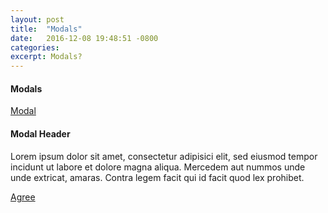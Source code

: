 ```yaml
---
layout: post
title:  "Modals"
date:   2016-12-08 19:48:51 -0800
categories:
excerpt: Modals?
---
```


#### Modals

<!-- Modal Trigger -->
<a class="waves-effect waves-light btn" href="#modal1">Modal</a>

<!-- Modal Structure -->
<div id="modal1" class="modal">
    <div class="modal-content">
      <h4>Modal Header</h4>
      <p>Lorem ipsum dolor sit amet, consectetur adipisici elit, sed eiusmod tempor incidunt ut labore et dolore magna aliqua. Mercedem aut nummos unde unde extricat, amaras. Contra legem facit qui id facit quod lex prohibet.</p>
    </div>
    <div class="modal-footer">
      <a href="#!" class=" modal-action modal-close waves-effect waves-green btn-flat">Agree</a>
    </div>
</div>